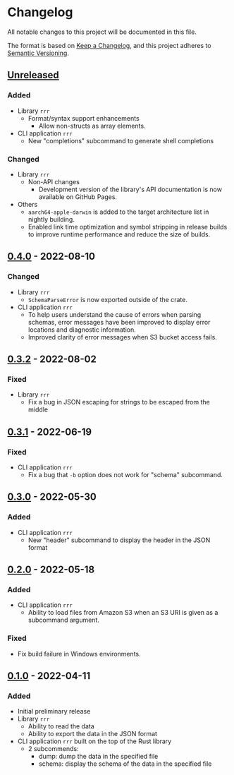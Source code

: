 # Changelog

All notable changes to this project will be documented in this file.

The format is based on [Keep a Changelog](https://keepachangelog.com/en/1.0.0/),
and this project adheres to [Semantic Versioning](https://semver.org/spec/v2.0.0.html).

## [Unreleased]

### Added

- Library `rrr`
  - Format/syntax support enhancements
    - Allow non-structs as array elements.
- CLI application `rrr`
  - New "completions" subcommand to generate shell completions

### Changed

- Library `rrr`
  - Non-API changes
    - Development version of the library's API documentation is now available on GitHub Pages.
- Others
  - `aarch64-apple-darwin` is added to the target architecture list in nightly building.
  - Enabled link time optimization and symbol stripping in release builds to improve runtime performance and reduce the size of builds.

## [0.4.0] - 2022-08-10

### Changed

- Library `rrr`
  - `SchemaParseError` is now exported outside of the crate.
- CLI application `rrr`
  - To help users understand the cause of errors when parsing schemas, error messages have been improved to display error locations and diagnostic information.
  - Improved clarity of error messages when S3 bucket access fails.

## [0.3.2] - 2022-08-02

### Fixed

- Library `rrr`
  - Fix a bug in JSON escaping for strings to be escaped from the middle

## [0.3.1] - 2022-06-19

### Fixed

- CLI application `rrr`
  - Fix a bug that `-b` option does not work for "schema" subcommand.

## [0.3.0] - 2022-05-30

### Added

- CLI application `rrr`
  - New "header" subcommand to display the header in the JSON format

## [0.2.0] - 2022-05-18

### Added

- CLI application `rrr`
  - Ability to load files from Amazon S3 when an S3 URI is given as a subcommand argument.

### Fixed

- Fix build failure in Windows environments.

## [0.1.0] - 2022-04-11

### Added

- Initial preliminary release
- Library `rrr`
  - Ability to read the data
  - Ability to export the data in the JSON format
- CLI application `rrr` built on the top of the Rust library
  - 2 subcommends:
    - dump: dump the data in the specified file
    - schema: display the schema of the data in the specified file

[unreleased]: https://github.com/noritada/rrr-rs/compare/v0.4.0...HEAD
[0.4.0]: https://github.com/noritada/rrr-rs/compare/v0.3.2...v0.4.0
[0.3.2]: https://github.com/noritada/rrr-rs/compare/v0.3.1...v0.3.2
[0.3.1]: https://github.com/noritada/rrr-rs/compare/v0.3.0...v0.3.1
[0.3.0]: https://github.com/noritada/rrr-rs/compare/v0.2.0...v0.3.0
[0.2.0]: https://github.com/noritada/rrr-rs/compare/v0.1.0...v0.2.0
[0.1.0]: https://github.com/noritada/rrr-rs/releases/tag/v0.1.0
